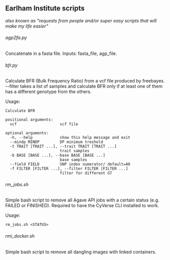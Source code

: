 ## Earlham Institute scripts

_also known as "requests from people and/or super easy scripts that will make my life easier"_

###### agp2fa.py

Concatenate in a fasta file.
Inputs: fasta_file, agp_file.

###### bfr.py

Calculate BFR (Bulk Frequency Ratio) from a vcf file produced by freebayes.
--filter takes a list of samples and calculate BFR only if at least one of them has a different genotype from the others.


Usage:

```
Calculate BFR

positional arguments:
  vcf                   vcf file

optional arguments:
  -h, --help            show this help message and exit
  --mindp MINDP         DP minimum treshold
  -t TRAIT [TRAIT ...], --trait TRAIT [TRAIT ...]
                        trait samples
  -b BASE [BASE ...], --base BASE [BASE ...]
                        base samples
  --field FIELD         SNP index numerator/ default=AO
  -f FILTER [FILTER ...], --filter FILTER [FILTER ...]
                        filter for different GT
```

###### rm_jobs.sh

Simple bash script to remove all Agave API jobs with a certain status (e.g. FAILED or FINISHED). Required to have the CyVerse CLI installed to work.

Usage:
```
rm_jobs.sh <STATUS>
```

###### rmi_docker.sh

Simple bash script to remove all dangling images with linked containers.
